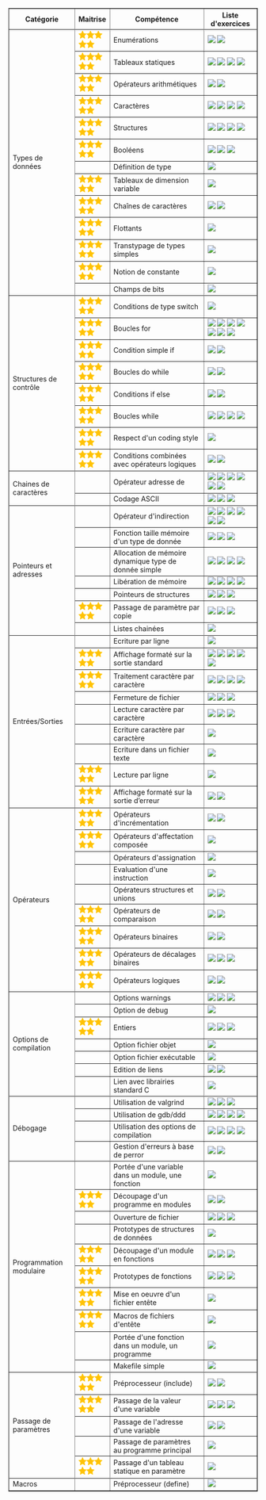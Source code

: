 <html>
<meta http-equiv="content-type" content="text/html; charset=utf-8" />
<link rel="stylesheet" href="../.progress/sommaire.css" type="text/css" />
<title>Sommaire des exercices</title>
<table border="1" id="sommaire">
<tr><th>Catégorie</th><th>Maitrise</th><th>Compétence</th><th>Liste d&#x27;exercices</th></tr>
<tr><td rowspan="14">Types de données</td></tr>
<tr><td width="50"><img src=../.progress/star.png /><img src=../.progress/star.png /><img src=../.progress/star.png /><img src=../.progress/star.png /><img src=../.progress/star.png /></td><td>Enumérations</td><td><a href=exercices/affiche-jour><img src="https://img.shields.io/static/v1.svg?label=affiche-jour&message=5&color=brightgreen" /></a> <a href=exercices/matieres><img src="https://img.shields.io/static/v1.svg?label=matieres&message=0&color=red" /></a> </td></tr>
<tr><td width="50"><img src=../.progress/star.png /><img src=../.progress/star.png /><img src=../.progress/star.png /><img src=../.progress/star.png /><img src=../.progress/star.png /></td><td>Tableaux statiques</td><td><a href=exercices/partition><img src="https://img.shields.io/static/v1.svg?label=partition&message=5&color=brightgreen" /></a> <a href=exercices/somme-impairs><img src="https://img.shields.io/static/v1.svg?label=somme-impairs&message=5&color=brightgreen" /></a> <a href=exercices/somme-pairs><img src="https://img.shields.io/static/v1.svg?label=somme-pairs&message=5&color=brightgreen" /></a> <a href=exercices/debogage-exo5><img src="https://img.shields.io/static/v1.svg?label=debogage-exo5&message=0&color=yellow" /></a> </td></tr>
<tr><td width="50"><img src=../.progress/star.png /><img src=../.progress/star.png /><img src=../.progress/star.png /><img src=../.progress/star.png /><img src=../.progress/star.png /></td><td>Opérateurs arithmétiques</td><td><a href=exercices/diviseurs><img src="https://img.shields.io/static/v1.svg?label=diviseurs&message=5&color=brightgreen" /></a> <a href=exercices/rationnels><img src="https://img.shields.io/static/v1.svg?label=rationnels&message=5&color=brightgreen" /></a> </td></tr>
<tr><td width="50"><img src=../.progress/star.png /><img src=../.progress/star.png /><img src=../.progress/star.png /><img src=../.progress/star.png /><img src=../.progress/star.png /></td><td>Caractères</td><td><a href=exercices/do-while><img src="https://img.shields.io/static/v1.svg?label=do-while&message=5&color=brightgreen" /></a> <a href=exercices/palindrome><img src="https://img.shields.io/static/v1.svg?label=palindrome&message=5&color=brightgreen" /></a> <a href=exercices/pendu><img src="https://img.shields.io/static/v1.svg?label=pendu&message=0&color=yellow" /></a> <a href=exercices/statphabet><img src="https://img.shields.io/static/v1.svg?label=statphabet&message=0&color=yellow" /></a> </td></tr>
<tr><td width="50"><img src=../.progress/star.png /><img src=../.progress/star.png /><img src=../.progress/star.png /><img src=../.progress/star.png /><img src=../.progress/star.png /></td><td>Structures</td><td><a href=exercices/rationnels><img src="https://img.shields.io/static/v1.svg?label=rationnels&message=5&color=brightgreen" /></a> <a href=exercices/euro2016><img src="https://img.shields.io/static/v1.svg?label=euro2016&message=0&color=yellow" /></a> <a href=exercices/listes><img src="https://img.shields.io/static/v1.svg?label=listes&message=0&color=yellow" /></a> <a href=exercices/suite><img src="https://img.shields.io/static/v1.svg?label=suite&message=0&color=yellow" /></a> </td></tr>
<tr><td width="50"><img src=../.progress/star.png /><img src=../.progress/star.png /><img src=../.progress/star.png /><img src=../.progress/star.png /><img src=../.progress/star.png /></td><td>Booléens</td><td><a href=exercices/noel><img src="https://img.shields.io/static/v1.svg?label=noel&message=5&color=brightgreen" /></a> <a href=exercices/palindrome><img src="https://img.shields.io/static/v1.svg?label=palindrome&message=5&color=brightgreen" /></a> <a href=exercices/matieres><img src="https://img.shields.io/static/v1.svg?label=matieres&message=0&color=red" /></a> </td></tr>
<tr><td width="50"></td><td>Définition de type</td><td><a href=exercices/matieres><img src="https://img.shields.io/static/v1.svg?label=matieres&message=0&color=red" /></a> </td></tr>
<tr><td width="50"><img src=../.progress/star.png /><img src=../.progress/star.png /><img src=../.progress/star.png /><img src=../.progress/star.png /><img src=../.progress/star.png /></td><td>Tableaux de dimension variable</td><td><a href=exercices/module-tableaux><img src="https://img.shields.io/static/v1.svg?label=module-tableaux&message=5&color=brightgreen" /></a> </td></tr>
<tr><td width="50"><img src=../.progress/star.png /><img src=../.progress/star.png /><img src=../.progress/star.png /><img src=../.progress/star.png /><img src=../.progress/star.png /></td><td>Chaînes de caractères</td><td><a href=exercices/palindrome><img src="https://img.shields.io/static/v1.svg?label=palindrome&message=5&color=brightgreen" /></a> <a href=exercices/pendu><img src="https://img.shields.io/static/v1.svg?label=pendu&message=0&color=yellow" /></a> </td></tr>
<tr><td width="50"><img src=../.progress/star.png /><img src=../.progress/star.png /><img src=../.progress/star.png /><img src=../.progress/star.png /><img src=../.progress/star.png /></td><td>Flottants</td><td><a href=exercices/rationnels><img src="https://img.shields.io/static/v1.svg?label=rationnels&message=5&color=brightgreen" /></a> </td></tr>
<tr><td width="50"><img src=../.progress/star.png /><img src=../.progress/star.png /><img src=../.progress/star.png /><img src=../.progress/star.png /><img src=../.progress/star.png /></td><td>Transtypage de types simples</td><td><a href=exercices/rationnels><img src="https://img.shields.io/static/v1.svg?label=rationnels&message=5&color=brightgreen" /></a> </td></tr>
<tr><td width="50"><img src=../.progress/star.png /><img src=../.progress/star.png /><img src=../.progress/star.png /><img src=../.progress/star.png /><img src=../.progress/star.png /></td><td>Notion de constante</td><td><a href=exercices/somme-impairs><img src="https://img.shields.io/static/v1.svg?label=somme-impairs&message=5&color=brightgreen" /></a> </td></tr>
<tr><td width="50"></td><td>Champs de bits</td><td><a href=exercices/statphabet><img src="https://img.shields.io/static/v1.svg?label=statphabet&message=0&color=yellow" /></a> </td></tr>
<tr><td rowspan="9">Structures de contrôle</td></tr>
<tr><td width="50"><img src=../.progress/star.png /><img src=../.progress/star.png /><img src=../.progress/star.png /><img src=../.progress/star.png /><img src=../.progress/star.png /></td><td>Conditions de type switch</td><td><a href=exercices/affiche-jour><img src="https://img.shields.io/static/v1.svg?label=affiche-jour&message=5&color=brightgreen" /></a> </td></tr>
<tr><td width="50"><img src=../.progress/star.png /><img src=../.progress/star.png /><img src=../.progress/star.png /><img src=../.progress/star.png /><img src=../.progress/star.png /></td><td>Boucles for</td><td><a href=exercices/debogage-exo3><img src="https://img.shields.io/static/v1.svg?label=debogage-exo3&message=0&color=brightgreen" /></a> <a href=exercices/debogage-exo7><img src="https://img.shields.io/static/v1.svg?label=debogage-exo7&message=0&color=brightgreen" /></a> <a href=exercices/diviseurs><img src="https://img.shields.io/static/v1.svg?label=diviseurs&message=5&color=brightgreen" /></a> <a href=exercices/palindrome><img src="https://img.shields.io/static/v1.svg?label=palindrome&message=5&color=brightgreen" /></a> <a href=exercices/partition><img src="https://img.shields.io/static/v1.svg?label=partition&message=5&color=brightgreen" /></a> <a href=exercices/somme-impairs><img src="https://img.shields.io/static/v1.svg?label=somme-impairs&message=5&color=brightgreen" /></a> <a href=exercices/somme-pairs><img src="https://img.shields.io/static/v1.svg?label=somme-pairs&message=5&color=brightgreen" /></a> </td></tr>
<tr><td width="50"><img src=../.progress/star.png /><img src=../.progress/star.png /><img src=../.progress/star.png /><img src=../.progress/star.png /><img src=../.progress/star.png /></td><td>Condition simple if</td><td><a href=exercices/debogage-exo9><img src="https://img.shields.io/static/v1.svg?label=debogage-exo9&message=0&color=brightgreen" /></a> <a href=exercices/palindrome><img src="https://img.shields.io/static/v1.svg?label=palindrome&message=5&color=brightgreen" /></a> </td></tr>
<tr><td width="50"><img src=../.progress/star.png /><img src=../.progress/star.png /><img src=../.progress/star.png /><img src=../.progress/star.png /><img src=../.progress/star.png /></td><td>Boucles do while</td><td><a href=exercices/do-while><img src="https://img.shields.io/static/v1.svg?label=do-while&message=5&color=brightgreen" /></a> <a href=exercices/pendu><img src="https://img.shields.io/static/v1.svg?label=pendu&message=0&color=yellow" /></a> </td></tr>
<tr><td width="50"><img src=../.progress/star.png /><img src=../.progress/star.png /><img src=../.progress/star.png /><img src=../.progress/star.png /><img src=../.progress/star.png /></td><td>Conditions if else</td><td><a href=exercices/papous><img src="https://img.shields.io/static/v1.svg?label=papous&message=5&color=brightgreen" /></a> <a href=exercices/euro2016><img src="https://img.shields.io/static/v1.svg?label=euro2016&message=0&color=yellow" /></a> </td></tr>
<tr><td width="50"><img src=../.progress/star.png /><img src=../.progress/star.png /><img src=../.progress/star.png /><img src=../.progress/star.png /><img src=../.progress/star.png /></td><td>Boucles while</td><td><a href=exercices/miaou><img src="https://img.shields.io/static/v1.svg?label=miaou&message=0&color=brightgreen" /></a> <a href=exercices/palindrome><img src="https://img.shields.io/static/v1.svg?label=palindrome&message=5&color=brightgreen" /></a> <a href=exercices/somme-impairs><img src="https://img.shields.io/static/v1.svg?label=somme-impairs&message=5&color=brightgreen" /></a> <a href=exercices/somme-pairs><img src="https://img.shields.io/static/v1.svg?label=somme-pairs&message=5&color=brightgreen" /></a> </td></tr>
<tr><td width="50"><img src=../.progress/star.png /><img src=../.progress/star.png /><img src=../.progress/star.png /><img src=../.progress/star.png /><img src=../.progress/star.png /></td><td>Respect d'un coding style</td><td><a href=exercices/mystere><img src="https://img.shields.io/static/v1.svg?label=mystere&message=5&color=brightgreen" /></a> </td></tr>
<tr><td width="50"><img src=../.progress/star.png /><img src=../.progress/star.png /><img src=../.progress/star.png /><img src=../.progress/star.png /><img src=../.progress/star.png /></td><td>Conditions combinées avec opérateurs logiques</td><td><a href=exercices/noel><img src="https://img.shields.io/static/v1.svg?label=noel&message=5&color=brightgreen" /></a> <a href=exercices/papous><img src="https://img.shields.io/static/v1.svg?label=papous&message=5&color=brightgreen" /></a> </td></tr>
<tr><td rowspan="3">Chaines de caractères</td></tr>
<tr><td width="50"></td><td>Opérateur adresse de</td><td><a href=exercices/debogage-exo1><img src="https://img.shields.io/static/v1.svg?label=debogage-exo1&message=0&color=brightgreen" /></a> <a href=exercices/param><img src="https://img.shields.io/static/v1.svg?label=param&message=0&color=brightgreen" /></a> <a href=exercices/pointeurs><img src="https://img.shields.io/static/v1.svg?label=pointeurs&message=0&color=brightgreen" /></a> <a href=exercices/alloc><img src="https://img.shields.io/static/v1.svg?label=alloc&message=0&color=yellow" /></a> <a href=exercices/euro2016><img src="https://img.shields.io/static/v1.svg?label=euro2016&message=0&color=yellow" /></a> <a href=exercices/listes><img src="https://img.shields.io/static/v1.svg?label=listes&message=0&color=yellow" /></a> </td></tr>
<tr><td width="50"></td><td>Codage ASCII</td><td><a href=exercices/lexico><img src="https://img.shields.io/static/v1.svg?label=lexico&message=0&color=brightgreen" /></a> <a href=exercices/encoder><img src="https://img.shields.io/static/v1.svg?label=encoder&message=0&color=yellow" /></a> <a href=exercices/statphabet><img src="https://img.shields.io/static/v1.svg?label=statphabet&message=0&color=yellow" /></a> </td></tr>
<tr><td rowspan="8">Pointeurs et adresses</td></tr>
<tr><td width="50"></td><td>Opérateur d'indirection</td><td><a href=exercices/param><img src="https://img.shields.io/static/v1.svg?label=param&message=0&color=brightgreen" /></a> <a href=exercices/pointeurs><img src="https://img.shields.io/static/v1.svg?label=pointeurs&message=0&color=brightgreen" /></a> <a href=exercices/alloc><img src="https://img.shields.io/static/v1.svg?label=alloc&message=0&color=yellow" /></a> <a href=exercices/debogage-exo5><img src="https://img.shields.io/static/v1.svg?label=debogage-exo5&message=0&color=yellow" /></a> <a href=exercices/listes><img src="https://img.shields.io/static/v1.svg?label=listes&message=0&color=yellow" /></a> <a href=exercices/triche><img src="https://img.shields.io/static/v1.svg?label=triche&message=0&color=yellow" /></a> </td></tr>
<tr><td width="50"></td><td>Fonction taille mémoire d'un type de donnée</td><td><a href=exercices/alloc><img src="https://img.shields.io/static/v1.svg?label=alloc&message=0&color=yellow" /></a> <a href=exercices/listes><img src="https://img.shields.io/static/v1.svg?label=listes&message=0&color=yellow" /></a> <a href=exercices/suite><img src="https://img.shields.io/static/v1.svg?label=suite&message=0&color=yellow" /></a> </td></tr>
<tr><td width="50"></td><td>Allocation de mémoire dynamique type de donnée simple</td><td><a href=exercices/alloc><img src="https://img.shields.io/static/v1.svg?label=alloc&message=0&color=yellow" /></a> <a href=exercices/listes><img src="https://img.shields.io/static/v1.svg?label=listes&message=0&color=yellow" /></a> <a href=exercices/suite><img src="https://img.shields.io/static/v1.svg?label=suite&message=0&color=yellow" /></a> <a href=exercices/triche><img src="https://img.shields.io/static/v1.svg?label=triche&message=0&color=yellow" /></a> </td></tr>
<tr><td width="50"></td><td>Libération de mémoire</td><td><a href=exercices/alloc><img src="https://img.shields.io/static/v1.svg?label=alloc&message=0&color=yellow" /></a> <a href=exercices/listes><img src="https://img.shields.io/static/v1.svg?label=listes&message=0&color=yellow" /></a> <a href=exercices/suite><img src="https://img.shields.io/static/v1.svg?label=suite&message=0&color=yellow" /></a> <a href=exercices/triche><img src="https://img.shields.io/static/v1.svg?label=triche&message=0&color=yellow" /></a> </td></tr>
<tr><td width="50"></td><td>Pointeurs de structures</td><td><a href=exercices/euro2016><img src="https://img.shields.io/static/v1.svg?label=euro2016&message=0&color=yellow" /></a> <a href=exercices/listes><img src="https://img.shields.io/static/v1.svg?label=listes&message=0&color=yellow" /></a> <a href=exercices/suite><img src="https://img.shields.io/static/v1.svg?label=suite&message=0&color=yellow" /></a> </td></tr>
<tr><td width="50"><img src=../.progress/star.png /><img src=../.progress/star.png /><img src=../.progress/star.png /><img src=../.progress/star.png /><img src=../.progress/star.png /></td><td>Passage de paramètre par copie</td><td><a href=exercices/module-tableaux><img src="https://img.shields.io/static/v1.svg?label=module-tableaux&message=5&color=brightgreen" /></a> <a href=exercices/param><img src="https://img.shields.io/static/v1.svg?label=param&message=0&color=brightgreen" /></a> <a href=exercices/listes><img src="https://img.shields.io/static/v1.svg?label=listes&message=0&color=yellow" /></a> </td></tr>
<tr><td width="50"></td><td>Listes chainées</td><td><a href=exercices/listes><img src="https://img.shields.io/static/v1.svg?label=listes&message=0&color=yellow" /></a> </td></tr>
<tr><td rowspan="10">Entrées/Sorties</td></tr>
<tr><td width="50"></td><td>Ecriture par ligne</td><td><a href=exercices/big-brother><img src="https://img.shields.io/static/v1.svg?label=big-brother&message=0&color=brightgreen" /></a> </td></tr>
<tr><td width="50"><img src=../.progress/star.png /><img src=../.progress/star.png /><img src=../.progress/star.png /><img src=../.progress/star.png /><img src=../.progress/star.png /></td><td>Affichage formaté sur la sortie standard</td><td><a href=exercices/diviseurs><img src="https://img.shields.io/static/v1.svg?label=diviseurs&message=5&color=brightgreen" /></a> <a href=exercices/miaou><img src="https://img.shields.io/static/v1.svg?label=miaou&message=0&color=brightgreen" /></a> <a href=exercices/module-tableaux><img src="https://img.shields.io/static/v1.svg?label=module-tableaux&message=5&color=brightgreen" /></a> <a href=exercices/pingpong><img src="https://img.shields.io/static/v1.svg?label=pingpong&message=0&color=brightgreen" /></a> <a href=exercices/safari><img src="https://img.shields.io/static/v1.svg?label=safari&message=5&color=brightgreen" /></a> </td></tr>
<tr><td width="50"><img src=../.progress/star.png /><img src=../.progress/star.png /><img src=../.progress/star.png /><img src=../.progress/star.png /><img src=../.progress/star.png /></td><td>Traitement caractère par caractère</td><td><a href=exercices/do-while><img src="https://img.shields.io/static/v1.svg?label=do-while&message=5&color=brightgreen" /></a> <a href=exercices/lexico><img src="https://img.shields.io/static/v1.svg?label=lexico&message=0&color=brightgreen" /></a> <a href=exercices/palindrome><img src="https://img.shields.io/static/v1.svg?label=palindrome&message=5&color=brightgreen" /></a> <a href=exercices/pendu><img src="https://img.shields.io/static/v1.svg?label=pendu&message=0&color=yellow" /></a> </td></tr>
<tr><td width="50"></td><td>Fermeture de fichier</td><td><a href=exercices/miaou><img src="https://img.shields.io/static/v1.svg?label=miaou&message=0&color=brightgreen" /></a> <a href=exercices/encoder><img src="https://img.shields.io/static/v1.svg?label=encoder&message=0&color=yellow" /></a> <a href=exercices/statphabet><img src="https://img.shields.io/static/v1.svg?label=statphabet&message=0&color=yellow" /></a> </td></tr>
<tr><td width="50"></td><td>Lecture caractère par caractère</td><td><a href=exercices/miaou><img src="https://img.shields.io/static/v1.svg?label=miaou&message=0&color=brightgreen" /></a> <a href=exercices/encoder><img src="https://img.shields.io/static/v1.svg?label=encoder&message=0&color=yellow" /></a> <a href=exercices/statphabet><img src="https://img.shields.io/static/v1.svg?label=statphabet&message=0&color=yellow" /></a> </td></tr>
<tr><td width="50"></td><td>Ecriture caractère par caractère</td><td><a href=exercices/encoder><img src="https://img.shields.io/static/v1.svg?label=encoder&message=0&color=yellow" /></a> </td></tr>
<tr><td width="50"></td><td>Ecriture dans un fichier texte</td><td><a href=exercices/encoder><img src="https://img.shields.io/static/v1.svg?label=encoder&message=0&color=yellow" /></a> </td></tr>
<tr><td width="50"><img src=../.progress/star.png /><img src=../.progress/star.png /><img src=../.progress/star.png /><img src=../.progress/star.png /><img src=../.progress/star.png /></td><td>Lecture par ligne</td><td><a href=exercices/module-tableaux><img src="https://img.shields.io/static/v1.svg?label=module-tableaux&message=5&color=brightgreen" /></a> </td></tr>
<tr><td width="50"><img src=../.progress/star.png /><img src=../.progress/star.png /><img src=../.progress/star.png /><img src=../.progress/star.png /><img src=../.progress/star.png /></td><td>Affichage formaté sur la sortie d’erreur</td><td><a href=exercices/pingpong><img src="https://img.shields.io/static/v1.svg?label=pingpong&message=0&color=brightgreen" /></a> <a href=exercices/safari><img src="https://img.shields.io/static/v1.svg?label=safari&message=5&color=brightgreen" /></a> </td></tr>
<tr><td rowspan="10">Opérateurs</td></tr>
<tr><td width="50"><img src=../.progress/star.png /><img src=../.progress/star.png /><img src=../.progress/star.png /><img src=../.progress/star.png /><img src=../.progress/star.png /></td><td>Opérateurs d'incrémentation</td><td><a href=exercices/capitaine><img src="https://img.shields.io/static/v1.svg?label=capitaine&message=5&color=brightgreen" /></a> <a href=exercices/statphabet><img src="https://img.shields.io/static/v1.svg?label=statphabet&message=0&color=yellow" /></a> </td></tr>
<tr><td width="50"><img src=../.progress/star.png /><img src=../.progress/star.png /><img src=../.progress/star.png /><img src=../.progress/star.png /><img src=../.progress/star.png /></td><td>Opérateurs d'affectation composée</td><td><a href=exercices/capitaine><img src="https://img.shields.io/static/v1.svg?label=capitaine&message=5&color=brightgreen" /></a> </td></tr>
<tr><td width="50"></td><td>Opérateurs d'assignation</td><td><a href=exercices/debogage-exo9><img src="https://img.shields.io/static/v1.svg?label=debogage-exo9&message=0&color=brightgreen" /></a> </td></tr>
<tr><td width="50"></td><td>Evaluation d'une instruction</td><td><a href=exercices/debogage-exo9><img src="https://img.shields.io/static/v1.svg?label=debogage-exo9&message=0&color=brightgreen" /></a> </td></tr>
<tr><td width="50"></td><td>Opérateurs structures et unions</td><td><a href=exercices/euro2016><img src="https://img.shields.io/static/v1.svg?label=euro2016&message=0&color=yellow" /></a> <a href=exercices/suite><img src="https://img.shields.io/static/v1.svg?label=suite&message=0&color=yellow" /></a> </td></tr>
<tr><td width="50"><img src=../.progress/star.png /><img src=../.progress/star.png /><img src=../.progress/star.png /><img src=../.progress/star.png /><img src=../.progress/star.png /></td><td>Opérateurs de comparaison</td><td><a href=exercices/lexico><img src="https://img.shields.io/static/v1.svg?label=lexico&message=0&color=brightgreen" /></a> <a href=exercices/module-tableaux><img src="https://img.shields.io/static/v1.svg?label=module-tableaux&message=5&color=brightgreen" /></a> </td></tr>
<tr><td width="50"><img src=../.progress/star.png /><img src=../.progress/star.png /><img src=../.progress/star.png /><img src=../.progress/star.png /><img src=../.progress/star.png /></td><td>Opérateurs binaires</td><td><a href=exercices/partition><img src="https://img.shields.io/static/v1.svg?label=partition&message=5&color=brightgreen" /></a> <a href=exercices/matieres><img src="https://img.shields.io/static/v1.svg?label=matieres&message=0&color=red" /></a> </td></tr>
<tr><td width="50"><img src=../.progress/star.png /><img src=../.progress/star.png /><img src=../.progress/star.png /><img src=../.progress/star.png /><img src=../.progress/star.png /></td><td>Opérateurs de décalages binaires</td><td><a href=exercices/partition><img src="https://img.shields.io/static/v1.svg?label=partition&message=5&color=brightgreen" /></a> <a href=exercices/suite><img src="https://img.shields.io/static/v1.svg?label=suite&message=0&color=yellow" /></a> <a href=exercices/matieres><img src="https://img.shields.io/static/v1.svg?label=matieres&message=0&color=red" /></a> </td></tr>
<tr><td width="50"><img src=../.progress/star.png /><img src=../.progress/star.png /><img src=../.progress/star.png /><img src=../.progress/star.png /><img src=../.progress/star.png /></td><td>Opérateurs logiques</td><td><a href=exercices/noel><img src="https://img.shields.io/static/v1.svg?label=noel&message=5&color=brightgreen" /></a> <a href=exercices/papous><img src="https://img.shields.io/static/v1.svg?label=papous&message=5&color=brightgreen" /></a> </td></tr>
<tr><td rowspan="8">Options de compilation</td></tr>
<tr><td width="50"></td><td>Options warnings</td><td><a href=exercices/debogage-exo1><img src="https://img.shields.io/static/v1.svg?label=debogage-exo1&message=0&color=brightgreen" /></a> <a href=exercices/implicit-declaration><img src="https://img.shields.io/static/v1.svg?label=implicit-declaration&message=0&color=brightgreen" /></a> <a href=exercices/portee><img src="https://img.shields.io/static/v1.svg?label=portee&message=0&color=brightgreen" /></a> </td></tr>
<tr><td width="50"></td><td>Option de debug</td><td><a href=exercices/debogage-exo1><img src="https://img.shields.io/static/v1.svg?label=debogage-exo1&message=0&color=brightgreen" /></a> </td></tr>
<tr><td width="50"><img src=../.progress/star.png /><img src=../.progress/star.png /><img src=../.progress/star.png /><img src=../.progress/star.png /><img src=../.progress/star.png /></td><td>Entiers</td><td><a href=exercices/debogage-exo3><img src="https://img.shields.io/static/v1.svg?label=debogage-exo3&message=0&color=brightgreen" /></a> <a href=exercices/diviseurs><img src="https://img.shields.io/static/v1.svg?label=diviseurs&message=5&color=brightgreen" /></a> <a href=exercices/rationnels><img src="https://img.shields.io/static/v1.svg?label=rationnels&message=5&color=brightgreen" /></a> </td></tr>
<tr><td width="50"></td><td>Option fichier objet</td><td><a href=exercices/edition-liens><img src="https://img.shields.io/static/v1.svg?label=edition-liens&message=0&color=brightgreen" /></a> </td></tr>
<tr><td width="50"></td><td>Option fichier exécutable</td><td><a href=exercices/edition-liens><img src="https://img.shields.io/static/v1.svg?label=edition-liens&message=0&color=brightgreen" /></a> </td></tr>
<tr><td width="50"></td><td>Edition de liens</td><td><a href=exercices/edition-liens><img src="https://img.shields.io/static/v1.svg?label=edition-liens&message=0&color=brightgreen" /></a> <a href=exercices/undefined-reference><img src="https://img.shields.io/static/v1.svg?label=undefined-reference&message=0&color=brightgreen" /></a> </td></tr>
<tr><td width="50"></td><td>Lien avec librairies standard C</td><td><a href=exercices/undefined-reference><img src="https://img.shields.io/static/v1.svg?label=undefined-reference&message=0&color=brightgreen" /></a> </td></tr>
<tr><td rowspan="5">Débogage</td></tr>
<tr><td width="50"></td><td>Utilisation de valgrind</td><td><a href=exercices/debogage-exo1><img src="https://img.shields.io/static/v1.svg?label=debogage-exo1&message=0&color=brightgreen" /></a> <a href=exercices/debogage-exo5><img src="https://img.shields.io/static/v1.svg?label=debogage-exo5&message=0&color=yellow" /></a> <a href=exercices/suite><img src="https://img.shields.io/static/v1.svg?label=suite&message=0&color=yellow" /></a> </td></tr>
<tr><td width="50"></td><td>Utilisation de gdb/ddd</td><td><a href=exercices/debogage-exo1><img src="https://img.shields.io/static/v1.svg?label=debogage-exo1&message=0&color=brightgreen" /></a> <a href=exercices/debogage-exo3><img src="https://img.shields.io/static/v1.svg?label=debogage-exo3&message=0&color=brightgreen" /></a> <a href=exercices/debogage-exo7><img src="https://img.shields.io/static/v1.svg?label=debogage-exo7&message=0&color=brightgreen" /></a> <a href=exercices/debogage-exo5><img src="https://img.shields.io/static/v1.svg?label=debogage-exo5&message=0&color=yellow" /></a> </td></tr>
<tr><td width="50"></td><td>Utilisation des options de compilation</td><td><a href=exercices/debogage-exo1><img src="https://img.shields.io/static/v1.svg?label=debogage-exo1&message=0&color=brightgreen" /></a> <a href=exercices/debogage-exo3><img src="https://img.shields.io/static/v1.svg?label=debogage-exo3&message=0&color=brightgreen" /></a> <a href=exercices/debogage-exo7><img src="https://img.shields.io/static/v1.svg?label=debogage-exo7&message=0&color=brightgreen" /></a> <a href=exercices/debogage-exo9><img src="https://img.shields.io/static/v1.svg?label=debogage-exo9&message=0&color=brightgreen" /></a> </td></tr>
<tr><td width="50"></td><td>Gestion d'erreurs à base de perror</td><td><a href=exercices/errno><img src="https://img.shields.io/static/v1.svg?label=errno&message=0&color=brightgreen" /></a> <a href=exercices/suite><img src="https://img.shields.io/static/v1.svg?label=suite&message=0&color=yellow" /></a> </td></tr>
<tr><td rowspan="11">Programmation modulaire</td></tr>
<tr><td width="50"></td><td>Portée d'une variable dans un module, une fonction</td><td><a href=exercices/debogage-exo5><img src="https://img.shields.io/static/v1.svg?label=debogage-exo5&message=0&color=yellow" /></a> </td></tr>
<tr><td width="50"><img src=../.progress/star.png /><img src=../.progress/star.png /><img src=../.progress/star.png /><img src=../.progress/star.png /><img src=../.progress/star.png /></td><td>Découpage d'un programme en modules</td><td><a href=exercices/edition-liens><img src="https://img.shields.io/static/v1.svg?label=edition-liens&message=0&color=brightgreen" /></a> <a href=exercices/module-tableaux><img src="https://img.shields.io/static/v1.svg?label=module-tableaux&message=5&color=brightgreen" /></a> </td></tr>
<tr><td width="50"></td><td>Ouverture de fichier</td><td><a href=exercices/miaou><img src="https://img.shields.io/static/v1.svg?label=miaou&message=0&color=brightgreen" /></a> <a href=exercices/encoder><img src="https://img.shields.io/static/v1.svg?label=encoder&message=0&color=yellow" /></a> <a href=exercices/statphabet><img src="https://img.shields.io/static/v1.svg?label=statphabet&message=0&color=yellow" /></a> </td></tr>
<tr><td width="50"></td><td>Prototypes de structures de données</td><td><a href=exercices/euro2016><img src="https://img.shields.io/static/v1.svg?label=euro2016&message=0&color=yellow" /></a> </td></tr>
<tr><td width="50"><img src=../.progress/star.png /><img src=../.progress/star.png /><img src=../.progress/star.png /><img src=../.progress/star.png /><img src=../.progress/star.png /></td><td>Découpage d'un module en fonctions</td><td><a href=exercices/miaou><img src="https://img.shields.io/static/v1.svg?label=miaou&message=0&color=brightgreen" /></a> <a href=exercices/module-tableaux><img src="https://img.shields.io/static/v1.svg?label=module-tableaux&message=5&color=brightgreen" /></a> <a href=exercices/somme-impairs><img src="https://img.shields.io/static/v1.svg?label=somme-impairs&message=5&color=brightgreen" /></a> </td></tr>
<tr><td width="50"><img src=../.progress/star.png /><img src=../.progress/star.png /><img src=../.progress/star.png /><img src=../.progress/star.png /><img src=../.progress/star.png /></td><td>Prototypes de fonctions</td><td><a href=exercices/miaou><img src="https://img.shields.io/static/v1.svg?label=miaou&message=0&color=brightgreen" /></a> <a href=exercices/module-tableaux><img src="https://img.shields.io/static/v1.svg?label=module-tableaux&message=5&color=brightgreen" /></a> <a href=exercices/somme-impairs><img src="https://img.shields.io/static/v1.svg?label=somme-impairs&message=5&color=brightgreen" /></a> </td></tr>
<tr><td width="50"><img src=../.progress/star.png /><img src=../.progress/star.png /><img src=../.progress/star.png /><img src=../.progress/star.png /><img src=../.progress/star.png /></td><td>Mise en oeuvre d'un fichier entête</td><td><a href=exercices/module-tableaux><img src="https://img.shields.io/static/v1.svg?label=module-tableaux&message=5&color=brightgreen" /></a> </td></tr>
<tr><td width="50"><img src=../.progress/star.png /><img src=../.progress/star.png /><img src=../.progress/star.png /><img src=../.progress/star.png /><img src=../.progress/star.png /></td><td>Macros de fichiers d'entête</td><td><a href=exercices/module-tableaux><img src="https://img.shields.io/static/v1.svg?label=module-tableaux&message=5&color=brightgreen" /></a> </td></tr>
<tr><td width="50"></td><td>Portée d'une fonction dans un module, un programme</td><td><a href=exercices/portee><img src="https://img.shields.io/static/v1.svg?label=portee&message=0&color=brightgreen" /></a> </td></tr>
<tr><td width="50"></td><td>Makefile simple</td><td><a href=exercices/undefined-reference><img src="https://img.shields.io/static/v1.svg?label=undefined-reference&message=0&color=brightgreen" /></a> </td></tr>
<tr><td rowspan="6">Passage de paramètres</td></tr>
<tr><td width="50"><img src=../.progress/star.png /><img src=../.progress/star.png /><img src=../.progress/star.png /><img src=../.progress/star.png /><img src=../.progress/star.png /></td><td>Préprocesseur (include)</td><td><a href=exercices/implicit-declaration><img src="https://img.shields.io/static/v1.svg?label=implicit-declaration&message=0&color=brightgreen" /></a> <a href=exercices/module-tableaux><img src="https://img.shields.io/static/v1.svg?label=module-tableaux&message=5&color=brightgreen" /></a> </td></tr>
<tr><td width="50"><img src=../.progress/star.png /><img src=../.progress/star.png /><img src=../.progress/star.png /><img src=../.progress/star.png /><img src=../.progress/star.png /></td><td>Passage de la valeur d'une variable</td><td><a href=exercices/module-tableaux><img src="https://img.shields.io/static/v1.svg?label=module-tableaux&message=5&color=brightgreen" /></a> <a href=exercices/param><img src="https://img.shields.io/static/v1.svg?label=param&message=0&color=brightgreen" /></a> <a href=exercices/listes><img src="https://img.shields.io/static/v1.svg?label=listes&message=0&color=yellow" /></a> </td></tr>
<tr><td width="50"></td><td>Passage de l'adresse d'une variable</td><td><a href=exercices/param><img src="https://img.shields.io/static/v1.svg?label=param&message=0&color=brightgreen" /></a> <a href=exercices/listes><img src="https://img.shields.io/static/v1.svg?label=listes&message=0&color=yellow" /></a> </td></tr>
<tr><td width="50"></td><td>Passage de paramètres au programme principal</td><td><a href=exercices/miaou><img src="https://img.shields.io/static/v1.svg?label=miaou&message=0&color=brightgreen" /></a> </td></tr>
<tr><td width="50"><img src=../.progress/star.png /><img src=../.progress/star.png /><img src=../.progress/star.png /><img src=../.progress/star.png /><img src=../.progress/star.png /></td><td>Passage d'un tableau statique en paramètre</td><td><a href=exercices/module-tableaux><img src="https://img.shields.io/static/v1.svg?label=module-tableaux&message=5&color=brightgreen" /></a> </td></tr>
<tr><td rowspan="2">Macros</td></tr>
<tr><td width="50"></td><td>Préprocesseur (define)</td><td><a href=exercices/preproc><img src="https://img.shields.io/static/v1.svg?label=preproc&message=0&color=brightgreen" /></a> </td></tr>
</table>
</html>